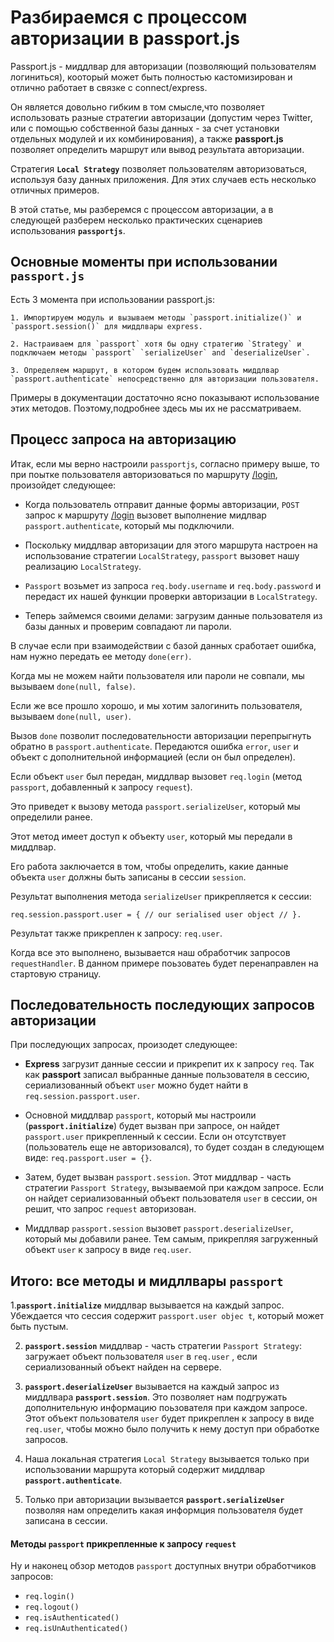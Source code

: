 # Разбираемся с процессом авторизации в passport.js

Passport.js - миддлвар для авторизации (позволяющий пользователям логиниться), кооторый может быть полностью кастомизирован и отлично работает в связке с connect/express.

Он является довольно гибким в том смысле,что позволяет использовать разные стратегии авторизации (допустим через Twitter, или с помощью собственной базы данных - за счет установки отдельных модулей и их комбинирования), а также __passport.js__ позволяет определить маршрут или вывод результата авторизации.

Стратегия __`Local Strategy`__ позволяет пользователям авторизоваться, используя базу данных приложения. Для этих случаев есть несколько отличных примеров.

В этой статье, мы разберемся с процессом авторизации, а в следующей разберем несколько практических сценариев использования __`passportjs`__.


## Основные моменты при использовании `passport.js`

Есть 3 момента при использовании passport.js:

    1. Импортируем модуль и вызываем методы `passport.initialize()` и `passport.session()` для миддлвары express.
    
    2. Настраиваем для `passport` хотя бы одну стратегию `Strategy` и подключаем методы `passport` `serializeUser` and `deserializeUser`.
    
    3. Определяем маршрут, в котором будем использовать миддлвар `passport.authenticate` непосредственно для авторизации пользователя.

Примеры в документации достаточно ясно показывают использование этих методов. Поэтому,подробнее здесь мы их не рассматриваем.

## Процесс запроса на авторизацию

Итак, если мы верно настроили `passportjs`, согласно примеру выше, то при поытке пользователя авторизоваться по маршруту [/login](/login), произойдет следующее:

* Когда пользователь отправит данные формы авторизации, `POST` запрос к маршруту [/login](/login) вызовет выполнение мидлвар `passport.authenticate`, который мы подключили.
    
* Поскольку миддлвар авторизации для этого маршрута настроен на использование стратегии `LocalStrategy`, `passport` вызовет нашу реализацию `LocalStrategy`.
    
* `Passport` возьмет из запроса `req.body.username` и `req.body.password` и передаст их нашей функции проверки авторизации в `LocalStrategy`.
    
* Теперь займемся своими делами: загрузим данные пользователя из базы данных и проверим совпадают ли пароли.
    
В случае если при взаимодействии с базой данных сработает ошибка, нам нужно передать ее методу `done(err)`. 

Когда мы не можем найти пользователя или пароли не совпали, мы вызываем `done(null, false)`. 

Если же все прошло хорошо, и мы хотим залогинить пользователя, вызываем `done(null, user)`.

Вызов `done` позволит последовательности авторизации перепрыгнуть обратно в `passport.authenticate`. Передаются ошибка `error`, `user` и объект с дополнительной информацией (если он был определен).

Если объект `user` был передан, миддлвар  вызовет `req.login` (метод `passport`, добавленный к запросу `request`).

Это приведет к вызову  метода `passport.serializeUser`, который мы определили ранее. 

Этот метод имеет доступ к объекту `user`, который мы передали в миддлвар.

Его работа заключается в том, чтобы определить, какие данные объекта `user` должны быть записаны в сессии `session`. 

Результат выполнения метода `serializeUser` прикрепляется к сессии: 
```
req.session.passport.user = { // our serialised user object // }.
```
Результат также прикреплен к запросу: `req.user`.

Когда все это выполнено, вызывается наш обработчик запросов `requestHandler`. В данном примере поьзоватеь будет перенаправлен на стартовую страницу.

## Последовательность последующих запросов авторизации

При последующих запросах, произодет следующее:

* __Express__ загрузит данные сессии и прикрепит их к запросу `req`. Так как __passport__ записал выбранные данные пользователя в сессию, сериализованный объект `user` можно будет найти в `req.session.passport.user`.

* Основной миддлвар `passport`, который мы настроили (__`passport.initialize`__) будет вызван при запросе, он найдет `passport.user` прикрепленный к сессии. Если он отсутствует (пользователь еще не авторизовался), то будет создан в следующем виде: `req.passport.user = {}`.

* Затем, будет вызван `passport.session`. Этот миддлвар - часть стратегии `Passport Strategy`, вызываемой при каждом запросе. Если он найдет сериализованный объект пользователя `user` в сессии, он решит, что запрос `request` авторизован.

* Миддлвар `passport.session` вызовет `passport.deserializeUser`, который мы добавили ранее. Тем самым, прикрепляя загруженный объект `user` к запросу в виде `req.user`.

## Итого: все методы и мидллвары `passport`

1.__`passport.initialize`__ миддлвар вызывается на каждый запрос. Убеждается что сессия содержит `passport.user objec t`, который может быть пустым.

2. __`passport.session`__ миддлвар - часть стратегии `Passport Strategy`: загружает объект пользователя `user` в `req.user` , если сериализованный объект найден на сервере.

3. __`passport.deserializeUser`__ вызывается на каждый запрос из миддлвара __`passport.session`__. Это позволяет нам подгружать дополнительную информацию поьзователя при каждом запросе. Этот объект пользователя `user` будет прикреплен к запросу в виде `req.user`, чтобы можно было получить к нему доступ при обработке запросов.

4. Наша локальная стратегия `Local Strategy` вызывается только при использовании маршрута который содержит миддлвар __`passport.authenticate`__.

5. Только при авторизации вызывается __`passport.serializeUser`__ позволяя нам определить какая информция пользователя будет записана в сессии.

#### Методы `passport` прикрепленные к запросу  `request`

Ну и наконец обзор методов `passport` доступных внутри обработчиков запросов:

* `req.login()`
* `req.logout()`
* `req.isAuthenticated()`
* `req.isUnAuthenticated()`

